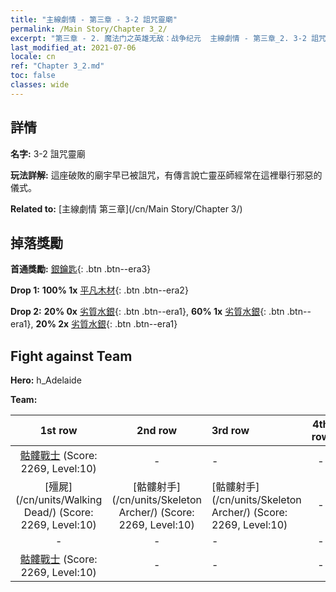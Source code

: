 ```yaml
---
title: "主線劇情 - 第三章 - 3-2 詛咒靈廟"
permalink: /Main Story/Chapter 3_2/
excerpt: "第三章 - 2. 魔法门之英雄无敌：战争纪元  主線劇情 - 第三章_2. 3-2 詛咒靈廟"
last_modified_at: 2021-07-06
locale: cn
ref: "Chapter 3_2.md"
toc: false
classes: wide
---
```


## 詳情

 **名字:** 3-2 詛咒靈廟

 **玩法詳解:** 這座破敗的廟宇早已被詛咒，有傳言說亡靈巫師經常在這裡舉行邪惡的儀式。

 **Related to:** [主線劇情 第三章](/cn/Main Story/Chapter 3/)

## 掉落獎勵

 **首通獎勵:** [銀鑰匙](/cn/Items/con_693/){: .btn .btn--era3}

 **Drop 1:** **100% 1x** [平凡木材](/cn/Items/mat_7/){: .btn .btn--era2}

 **Drop 2:** **20% 0x** [劣質水銀](/cn/Items/mat_2/){: .btn .btn--era1}, **60% 1x** [劣質水銀](/cn/Items/mat_2/){: .btn .btn--era1}, **20% 2x** [劣質水銀](/cn/Items/mat_2/){: .btn .btn--era1}


## Fight against Team
 **Hero:** h_Adelaide

 **Team:**


  | 1st row | 2nd row | 3rd row | 4th row |
  |:----:|:----:|:----|:----:|
  | [骷髏戰士](/cn/units/Skeleton/) (Score: 2269, Level:10)  | - | - | - |
  | [殭屍](/cn/units/Walking Dead/) (Score: 2269, Level:10)  | [骷髏射手](/cn/units/Skeleton Archer/) (Score: 2269, Level:10)  | [骷髏射手](/cn/units/Skeleton Archer/) (Score: 2269, Level:10)  | - |
  | - | - | - | - |
  | [骷髏戰士](/cn/units/Skeleton/) (Score: 2269, Level:10)  | - | - | - |


